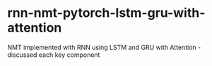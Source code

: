 # rnn-nmt-pytorch-lstm-gru-with-attention
NMT implemented with RNN using LSTM and GRU with Attention - discussed each key component
